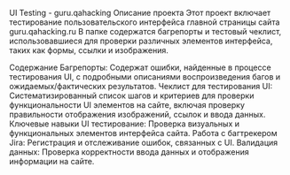 UI Testing - guru.qahacking
Описание проекта
Этот проект включает тестирование пользовательского интерфейса главной страницы сайта guru.qahacking.ru В папке содержатся багрепорты и тестовый чеклист, использовавшиеся для проверки различных элементов интерфейса, таких как формы, ссылки и изображения.

Содержание
Багрепорты: Содержат ошибки, найденные в процессе тестирования UI, с подробными описаниями воспроизведения багов и ожидаемых/фактических результатов.
Чеклист для тестирования UI: Систематизированный список шагов и критериев для проверки функциональности UI элементов на сайте, включая проверку правильности отображения изображений, ссылок и ввода данных.
Ключевые навыки
UI тестирование: Проверка визуальных и функциональных элементов интерфейса сайта.
Работа с багтрекером Jira: Регистрация и отслеживание ошибок, связанных с UI.
Валидация данных: Проверка корректности ввода данных и отображения информации на сайте.
